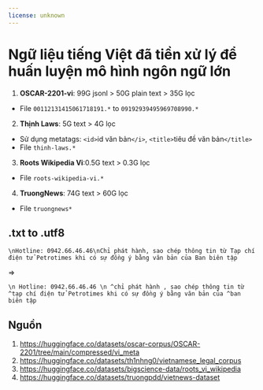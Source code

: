 ```yaml
---
license: unknown
---
```


# Ngữ liệu tiếng Việt đã tiền xử lý để huấn luyện mô hình ngôn ngữ lớn

1. __OSCAR-2201-vi__: 99G jsonl > 50G plain text > 35G lọc
  - File `00112131415061718191.*` to `09192939495969708990.*`

2. __Thịnh Laws__: 5G text > 4G lọc
  - Sử dụng metatags: `<id>`id văn bản`</i>`, `<title>`tiêu đề văn bản`</title>`
  - File `thinh-laws.*`

3. __Roots Wikipedia Vi__:0.5G text > 0.3G lọc
  - File `roots-wikipedia-vi.*`

4. __TruongNews__: 74G text > 60G lọc
  - File `truongnews*`


## .txt to .utf8

```
\nHotline: 0942.66.46.46\nChỉ phát hành, sao chép thông tin từ Tạp chí điện tử Petrotimes khi có sự đồng ý bằng văn bản của Ban biên tập
```
=>
```
\n Hotline: 0942.66.46.46 \n ^chỉ phát hành , sao chép thông tin từ ^tạp chí điện tử Petrotimes khi có sự đồng ý bằng văn bản của ^ban biên tập
```

## Nguồn

1. https://huggingface.co/datasets/oscar-corpus/OSCAR-2201/tree/main/compressed/vi_meta
2. https://huggingface.co/datasets/th1nhng0/vietnamese_legal_corpus
3. https://huggingface.co/datasets/bigscience-data/roots_vi_wikipedia
4. https://huggingface.co/datasets/truongpdd/vietnews-dataset